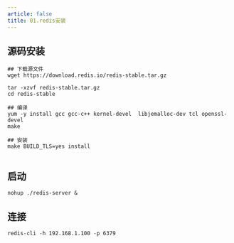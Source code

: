 ```yaml
---
article: false
title: 01.redis安装
---
```


## 源码安装
```shell
## 下载源文件
wget https://download.redis.io/redis-stable.tar.gz

tar -xzvf redis-stable.tar.gz
cd redis-stable

## 编译
yum -y install gcc gcc-c++ kernel-devel  libjemalloc-dev tcl openssl-devel
make

## 安装
make BUILD_TLS=yes install


```

## 启动
```shell
nohup ./redis-server &
```

## 连接
```shell
redis-cli -h 192.168.1.100 -p 6379
```








